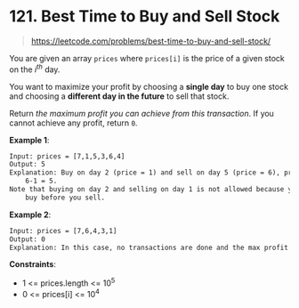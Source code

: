 # 121. Best Time to Buy and Sell Stock

> <https://leetcode.com/problems/best-time-to-buy-and-sell-stock/>

You are given an array `prices` where `prices[i]` is the price of a given stock
on the $i^{th}$ day.

You want to maximize your profit by choosing a **single day** to buy one stock
and choosing a **different day in the future** to sell that stock.

Return *the maximum profit you can achieve from this transaction*. If you
cannot achieve any profit, return `0`.

**Example 1**:

```txt
Input: prices = [7,1,5,3,6,4]
Output: 5
Explanation: Buy on day 2 (price = 1) and sell on day 5 (price = 6), profit =
    6-1 = 5.
Note that buying on day 2 and selling on day 1 is not allowed because you must
    buy before you sell.
```

**Example 2**:

```txt
Input: prices = [7,6,4,3,1]
Output: 0
Explanation: In this case, no transactions are done and the max profit = 0.
```

**Constraints**:

- 1 <= prices.length <= $10^5$
- 0 <= prices[i] <= $10^4$
